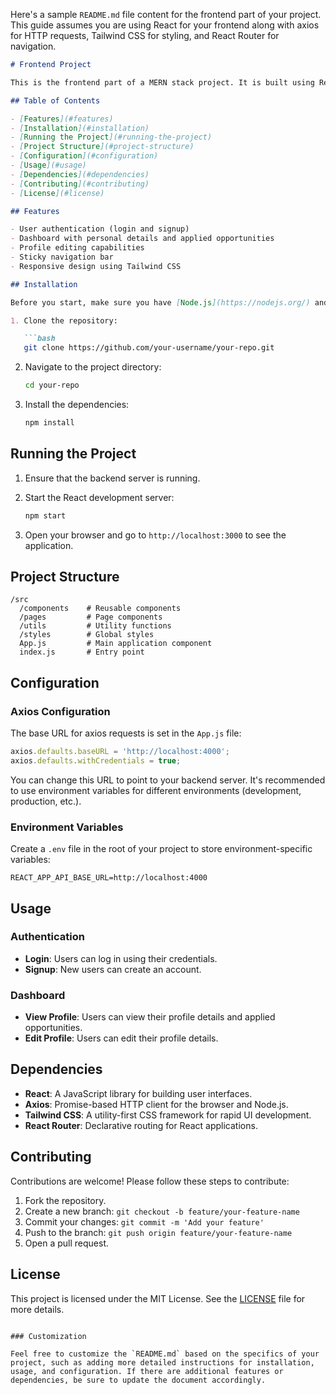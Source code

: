 Here's a sample `README.md` file content for the frontend part of your project. This guide assumes you are using React for your frontend along with axios for HTTP requests, Tailwind CSS for styling, and React Router for navigation.

```markdown
# Frontend Project

This is the frontend part of a MERN stack project. It is built using React, Tailwind CSS, and axios for handling HTTP requests. The project communicates with a backend server to perform various tasks such as user authentication and managing user data.

## Table of Contents

- [Features](#features)
- [Installation](#installation)
- [Running the Project](#running-the-project)
- [Project Structure](#project-structure)
- [Configuration](#configuration)
- [Usage](#usage)
- [Dependencies](#dependencies)
- [Contributing](#contributing)
- [License](#license)

## Features

- User authentication (login and signup)
- Dashboard with personal details and applied opportunities
- Profile editing capabilities
- Sticky navigation bar
- Responsive design using Tailwind CSS

## Installation

Before you start, make sure you have [Node.js](https://nodejs.org/) and npm (Node Package Manager) installed on your machine.

1. Clone the repository:

   ```bash
   git clone https://github.com/your-username/your-repo.git
   ```

2. Navigate to the project directory:

   ```bash
   cd your-repo
   ```

3. Install the dependencies:

   ```bash
   npm install
   ```

## Running the Project

1. Ensure that the backend server is running.

2. Start the React development server:

   ```bash
   npm start
   ```

3. Open your browser and go to `http://localhost:3000` to see the application.

## Project Structure

```
/src
  /components    # Reusable components
  /pages         # Page components
  /utils         # Utility functions
  /styles        # Global styles
  App.js         # Main application component
  index.js       # Entry point
```

## Configuration

### Axios Configuration

The base URL for axios requests is set in the `App.js` file:

```javascript
axios.defaults.baseURL = 'http://localhost:4000';
axios.defaults.withCredentials = true;
```

You can change this URL to point to your backend server. It's recommended to use environment variables for different environments (development, production, etc.).

### Environment Variables

Create a `.env` file in the root of your project to store environment-specific variables:

```
REACT_APP_API_BASE_URL=http://localhost:4000
```

## Usage

### Authentication

- **Login**: Users can log in using their credentials.
- **Signup**: New users can create an account.

### Dashboard

- **View Profile**: Users can view their profile details and applied opportunities.
- **Edit Profile**: Users can edit their profile details.

## Dependencies

- **React**: A JavaScript library for building user interfaces.
- **Axios**: Promise-based HTTP client for the browser and Node.js.
- **Tailwind CSS**: A utility-first CSS framework for rapid UI development.
- **React Router**: Declarative routing for React applications.

## Contributing

Contributions are welcome! Please follow these steps to contribute:

1. Fork the repository.
2. Create a new branch: `git checkout -b feature/your-feature-name`
3. Commit your changes: `git commit -m 'Add your feature'`
4. Push to the branch: `git push origin feature/your-feature-name`
5. Open a pull request.

## License

This project is licensed under the MIT License. See the [LICENSE](LICENSE) file for more details.
```

### Customization

Feel free to customize the `README.md` based on the specifics of your project, such as adding more detailed instructions for installation, usage, and configuration. If there are additional features or dependencies, be sure to update the document accordingly.